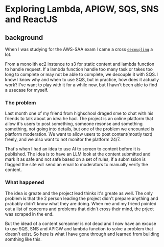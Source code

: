 # Exploring Lambda, APIGW, SQS, SNS and ReactJS

## background

When I was studying for the AWS-SAA exam I came a cross [`decoupling`](https://docs.aws.amazon.com/prescriptive-guidance/latest/modernization-integrating-microservices/decouple-messaging.html) a lot.

From a monolith ec2 instence to s3 for static content and lambda function to handle request. If a lambda function handle too many task or takes too long to complete or may not be able to complete, we decouple it with SQS. I know I know why and when to use SQS, but in practice, how does it actually work? I've want to play with it for a while now, but I havn't been able to find a usecase for myself.

### The problem

Last month one of my friend from highschool draged sme to chat with his friends to talk about an idea he had. The project is an online platform that allow it's users to post something, someone resonse and something something, not going into details, but one of the problem we encounted is platform moderation. We want to allow users to post content(mostly text) freely, and we also want to not monitor the platform 24/7.

That's when I had an idea to use AI to screen to content before it is published. The idea is to have an LLM look at the content submitted and mark it as safe and not safe based on a set of rules, if a submission is flagged the site will send an email to moderators to manually verify the content.

### What happened

The idea is greate and the project lead thinks it's greate as well. The only problem is that the 2 person leading the project didn't prepare anything and prabably didn't know what they are doing. When me and my friend pointed out a list of concerns and problems that didn't cross their mind, the prject was scraped in the end.

But the idead of a content screanner is not dead and I now have an excuse to use SQS, SNS and APIGW and lambda function to solve a problem that doesn't exist. So here is what I have gone through and learned from building somthing like this.
